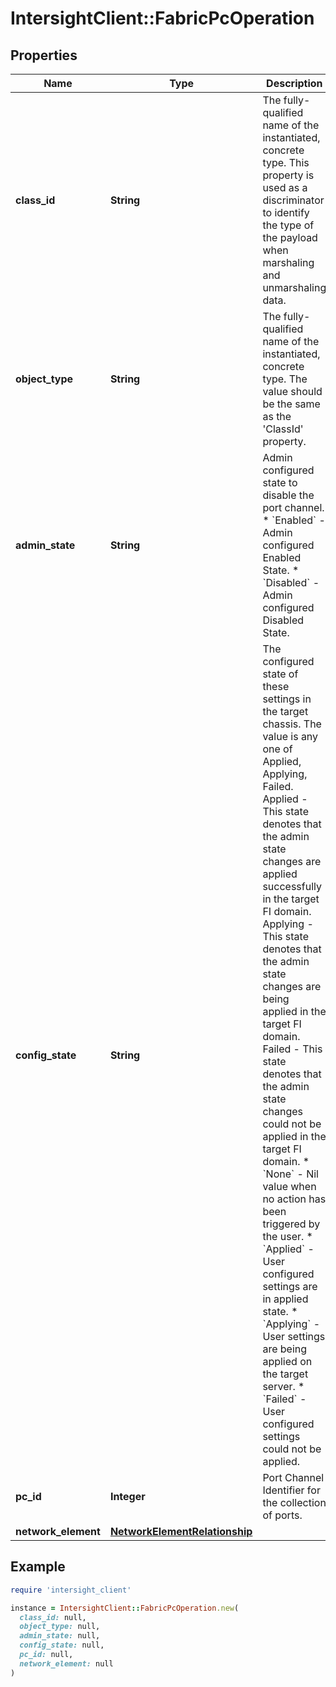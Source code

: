 # IntersightClient::FabricPcOperation

## Properties

| Name | Type | Description | Notes |
| ---- | ---- | ----------- | ----- |
| **class_id** | **String** | The fully-qualified name of the instantiated, concrete type. This property is used as a discriminator to identify the type of the payload when marshaling and unmarshaling data. | [default to &#39;fabric.PcOperation&#39;] |
| **object_type** | **String** | The fully-qualified name of the instantiated, concrete type. The value should be the same as the &#39;ClassId&#39; property. | [default to &#39;fabric.PcOperation&#39;] |
| **admin_state** | **String** | Admin configured state to disable the port channel. * &#x60;Enabled&#x60; - Admin configured Enabled State. * &#x60;Disabled&#x60; - Admin configured Disabled State. | [optional][default to &#39;Enabled&#39;] |
| **config_state** | **String** | The configured state of these settings in the target chassis. The value is any one of Applied, Applying, Failed. Applied - This state denotes that the admin state changes are applied successfully in the target FI domain. Applying - This state denotes that the admin state changes are being applied in the target FI domain. Failed - This state denotes that the admin state changes could not be applied in the target FI domain. * &#x60;None&#x60; - Nil value when no action has been triggered by the user. * &#x60;Applied&#x60; - User configured settings are in applied state. * &#x60;Applying&#x60; - User settings are being applied on the target server. * &#x60;Failed&#x60; - User configured settings could not be applied. | [optional][default to &#39;None&#39;] |
| **pc_id** | **Integer** | Port Channel Identifier for the collection of ports. | [optional] |
| **network_element** | [**NetworkElementRelationship**](NetworkElementRelationship.md) |  | [optional] |

## Example

```ruby
require 'intersight_client'

instance = IntersightClient::FabricPcOperation.new(
  class_id: null,
  object_type: null,
  admin_state: null,
  config_state: null,
  pc_id: null,
  network_element: null
)
```

